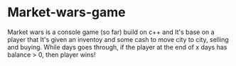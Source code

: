 # Market-wars-game
Market wars is a console game (so far) build on c++ and It's base on a player that It's given an inventoy and some cash to move city to city, selling and buying. While days goes through, if the player at the end of x days has balance > 0, then player wins!
